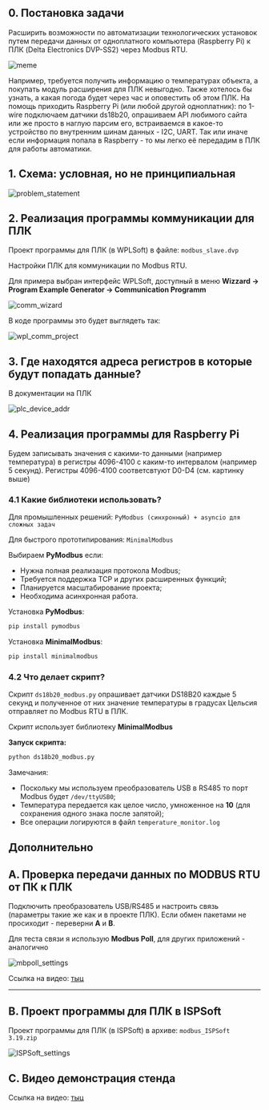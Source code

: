 ## 0. Постановка задачи

Расширить возможности по автоматизации технологических установок путем передачи данных от одноплатного компьютера (Raspberry Pi) к ПЛК (Delta Electronics DVP-SS2) через Modbus RTU.

![meme](meme.jpg)

Например, требуется получить информацию о температурах объекта, а покупать модуль расширения для ПЛК невыгодно. Также хотелось бы узнать, а какая погода будет через час и оповестить об этом ПЛК. На помощь приходить Raspberry Pi (или любой другой одноплатник): по 1-wire подключаем датчики ds18b20, опрашиваем API любимого сайта или же просто в наглую парсим его, встраиваемся в какое-то устройство по внутренним шинам данных - I2C, UART. Так или иначе если информация попала в Raspberry - то мы легко её передадим в ПЛК для работы автоматики.

## 1. Схема: условная, но не принципиальная

![problem_statement](modbus_dvp_scheme.jpg)

## 2. Реализация программы коммуникации для ПЛК

Проект программы для ПЛК (в WPLSoft) в файле: `modbus_slave.dvp`

Настройки ПЛК для коммуникации по Modbus RTU.

Для примера выбран интерфейс WPLSoft, доступный в меню **Wizzard -> Program Example Generator -> Communication Programm**

![comm_wizard](comm_wizard.png)

В коде программы это будет выглядеть так:

![wpl_comm_project](wpl_comm_project.png)

## 3. Где находятся адреса регистров в которые будут попадать данные?

В документации на ПЛК

![plc_device_addr](plc_device_addr.png)

## 4. Реализация программы для Raspberry Pi

Будем записывать значения с какими-то данными (например температура) в регистры 4096-4100 с каким-то интервалом (например 5 секунд). Регистры 4096-4100 соответсвтуют D0-D4 (см. картинку выше)

### 4.1 Какие библиотеки использовать? 

Для промышленных решений: `PyModbus (синхронный) + asyncio для сложных задач`

Для быстрого прототипирования: `MinimalModbus`

Выбираем **PyModbus** если:
 - Нужна полная реализация протокола Modbus;
 - Требуется поддержка TCP и других расширенных функций;
 - Планируется масштабирование проекта;
 - Необходима асинхронная работа.

Установка **PyModbus**:
```bash
pip install pymodbus
```

Установка **MinimalModbus**:
```bash
pip install minimalmodbus
```

### 4.2 Что делает скрипт?

Скрипт `ds18b20_modbus.py` опрашивает датчики DS18B20 каждые 5 секунд и полученное от них значение температуры в градусах Цельсия отправляет по Modbus RTU в ПЛК.


Скрипт использует библиотеку **MinimalModbus**

**Запуск скрипта:**

```bash
python ds18b20_modbus.py
```

Замечания:
 - Поскольку мы используем преобразователь USB в RS485 то порт Modbus будет `/dev/ttyUSB0`;
 - Температура передается как целое число, умноженное на **10** (для сохранения одного знака после запятой);
 - Все операции логируются в файл `temperature_monitor.log`

## Дополнительно
## A. Проверка передачи данных по MODBUS RTU от ПК к ПЛК

Подключить преобразователь USB/RS485 и настроить связь (параметры такие же как и в проекте ПЛК). Если обмен пакетами не просиходит - переверни **A** и **B**.

Для теста связи я использую **Modbus Poll**, для других приложений - аналогично

![mbpoll_settings](mbpoll_settings.png)

Ссылка на видео: [тыц](https://youtu.be/NhkNWfFOJ8U)
****
## B. Проект программы для ПЛК в ISPSoft

Проект программы для ПЛК (в ISPSoft) в архиве: `modbus_ISPSoft 3.19.zip`

![ISPSoft_settings](ISPSoft_settings.png)

## C. Видео демонстрация стенда

Ссылка на видео: [тыц](https://youtu.be/GeNrTvVHYZ8)
